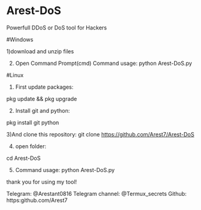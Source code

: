 # Arest-DoS
Powerfull DDoS or DoS tool for Hackers


#Windows

1)download and unzip files

2) Open Command Prompt(cmd)
Command usage: python Arest-DoS.py <target> <threads> <time>



#Linux

1) First update packages:

pkg update && pkg upgrade

2) Install git and python:

pkg install git python

3)And clone this repository:
git clone https://github.com/Arest7/Arest-DoS

4) open folder:

cd Arest-DoS

5) Command usage: python Arest-DoS.py <target> <threads> <time>
  
thank you for using my tool!

Telegram: @Arestant0816
Telegram channel: @Termux_secrets
Github: https:github.com/Arest7
